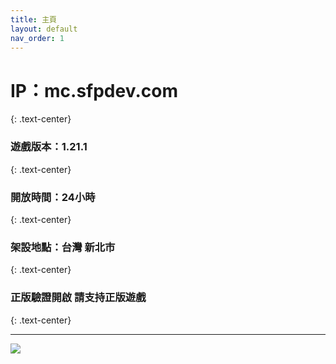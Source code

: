 ```yaml
---
title: 主頁
layout: default
nav_order: 1
---
```


# **IP：mc.sfpdev.com**
{: .text-center}

### **遊戲版本：1.21.1**
{: .text-center}

### **開放時間：24小時**
{: .text-center}

### **架設地點：台灣 新北市**
{: .text-center}

### **正版驗證開啟 請支持正版遊戲**
{: .text-center}

---

![](https://image.mc-list.xyz/preview/21-2209.png?bannerShowIcon=1&bannerShowVersion=1)
